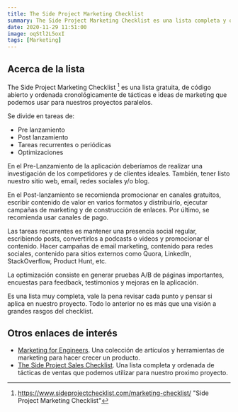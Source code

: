 ```yaml
---
title: The Side Project Marketing Checklist
summary: The Side Project Marketing Checklist es una lista completa y ordenada cronológicamente de tácticas e ideas de marketing que podemos usar para nuestros proyectos paralelos.
date: 2020-11-29 11:51:00
image: oqStl2L5oxI
tags: [Marketing]
---
```


## Acerca de la lista
The Side Project Marketing Checklist [^1] es una lista gratuita, de código abierto y ordenada cronológicamente de tácticas e ideas de marketing que podemos usar para nuestros proyectos paralelos.

Se divide en tareas de:

- Pre lanzamiento
- Post lanzamiento
- Tareas recurrentes o periódicas
- Optimizaciones

En el Pre-Lanzamiento de la aplicación deberíamos de realizar una investigación de los competidores y de clientes ideales. También, tener listo nuestro sitio web, email, redes sociales y/o blog.

En el Post-lanzamiento se recomienda promocionar en canales gratuitos, escribir contenido de valor en varios formatos y distribuirlo, ejecutar campañas de marketing y de construcción de enlaces. Por último, se recomienda usar canales de pago.

Las tareas recurrentes es mantener una presencia social regular, escribiendo posts, convertirlos a podcasts o videos y promocionar el contenido. Hacer campañas de email marketing, contenido para redes sociales, contenido para sitios externos como Quora, LinkedIn, StackOverflow, Product Hunt, etc.

La optimización consiste en generar pruebas A/B de páginas importantes, encuestas para feedback, testimonios y mejoras en la aplicación.

Es una lista muy completa, vale la pena revisar cada punto y pensar si aplica en nuestro proyecto. Todo lo anterior no es más que una visión a grandes rasgos del checklist.

## Otros enlaces de interés
- [Marketing for Engineers][1]. Una colección de artículos y herramientas de marketing para hacer crecer un producto.
- [The Side Project Sales Checklist][2]. Una lista completa y ordenada de tácticas de ventas que podemos utilizar para nuestro proximo proyecto.

[^1]:	https://www.sideprojectchecklist.com/marketing-checklist/ "Side Project Marketing Checklist"

[1]:	https://github.com/goabstract/Marketing-for-Engineers "Marketing For Engineers Repo"
[2]:	https://www.sideprojectchecklist.com/sales-checklist/ "The Side Project Sales Checklist"
